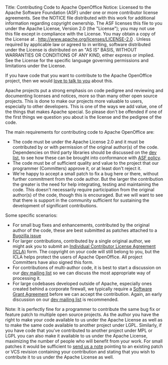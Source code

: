 Title:     Contributing Code to Apache OpenOffice
Notice:    Licensed to the Apache Software Foundation (ASF) under one
           or more contributor license agreements.  See the NOTICE file
           distributed with this work for additional information
           regarding copyright ownership.  The ASF licenses this file
           to you under the Apache License, Version 2.0 (the
           "License"); you may not use this file except in compliance
           with the License.  You may obtain a copy of the License at
           .
             http://www.apache.org/licenses/LICENSE-2.0
           .
           Unless required by applicable law or agreed to in writing,
           software distributed under the License is distributed on an
           "AS IS" BASIS, WITHOUT WARRANTIES OR CONDITIONS OF ANY
           KIND, either express or implied.  See the License for the
           specific language governing permissions and limitations
           under the License.

If you have code that you want to contribute to the Apache OpenOffice project, then we would [love to talk to you](mailto:dev@openoffice.apache.org) about this.

Apache projects put a strong emphasis on code pedigree and reviewing and documenting licenses and notices, more so than many other open source projects. This is done to make our
projects more valuable to users, especially to other developers. This is one of the ways we add value, one of the things that makes Apache special. So please don't be offended
if one of the first things we question you about is the license and the pedigree of the code.

The main requirements for contributing code to Apache OpenOffice are:

  - The code must be under the Apache License 2.0 and it must be
contributed by or with permission of the original author(s) of the code.
Dependencies on third party libraries should be
discussed on the [dev list](https://openoffice.apache.org/mailing-lists.html#development-mailing-list-public),
to see how these can be brought into conformance with
[ASF policy](https://www.apache.org/legal/resolved.html#category-a).
  - The code must be of sufficient quality and value  to the project that our programmer (Committers) approve it, or at least don't reject it.
  - We're happy to accept a small patch to fix a bug here or there, without further commitment from the code author. But the larger the contribution 
the greater is the need for help integrating, testing and maintaining the code. This doesn't necessarily
require participation from the original author(s) of the code, though this is encouraged. But we will want to see that there is support in the community
sufficient for sustaining the development of significant contributions.

Some specific scenarios:

  - For small bug fixes and enhancements, contributed by the original author of the code, these are best submitted as patches attached to a [Bugzilla issue](https://bz.apache.org/ooo/)
  - For larger contributions, contributed by a single original author, we might ask you to
  submit an [Individual Contributor License Agreement (ICLA)](https://www.apache.org/licenses/icla.txt) form.
  The copyright on your code will still belong to you, but the ICLA helps
  protect the users of Apache OpenOffice. All project Committers have also signed this form.
  - For contributions of multi-author code, it is best to start a discussion on our [dev mailing list](mailto:dev@openoffice.apache.org) so we can discuss the most appropriate way of processing it.
  - For large codebases developed outside of Apache, especially ones created behind a corporate firewall, we typically require a [Software Grant Agreement](https://www.apache.org/licenses/cla-corporate.txt) 
  before we can accept the contribution. Again, an early discussion on our [dev mailing list](mailto:dev@openoffice.apache.org) is recommended.

Note: It is perfectly fine for a programmer to contribute the same bug fix or feature patch to multiple open source projects. As the author you have the right to make your code available
to us under the Apache License as well as to make the same code available to another project under LGPL. Similarly, if you have code that you've contributed to another project under
MPL or LGPL you can also make it available to us under the Apache License, maximizing the number of people who will benefit from your work. For small patches it would be sufficient to 
[send us a note](mailto:dev@openoffice.apache.org) pointing to an existing patch or VCS revision containing your contribution and stating that you wish to contribute it to
us under the Apache License as well.
